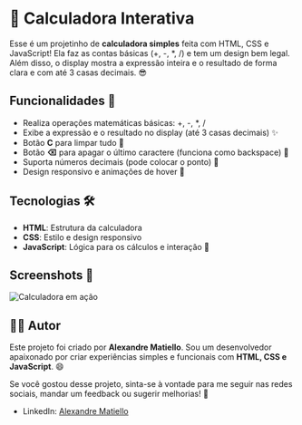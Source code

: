 # 🧮 Calculadora Interativa

Esse é um projetinho de **calculadora simples** feita com HTML, CSS e JavaScript! Ela faz as contas básicas (+, -, *, /) e tem um design bem legal. Além disso, o display mostra a expressão inteira e o resultado de forma clara e com até 3 casas decimais. 😎

## Funcionalidades 🚀

- Realiza operações matemáticas básicas: +, -, *, /
- Exibe a expressão e o resultado no display (até 3 casas decimais) ✨
- Botão **C** para limpar tudo 🔄
- Botão **⌫** para apagar o último caractere (funciona como backspace) 🧹
- Suporta números decimais (pode colocar o ponto) 🔢
- Design responsivo e animações de hover 👾

## Tecnologias 🛠️

- **HTML**: Estrutura da calculadora
- **CSS**: Estilo e design responsivo
- **JavaScript**: Lógica para os cálculos e interação 🧠

## Screenshots 📸

![Calculadora em ação](screenshot.png)

## 👨‍💻 Autor

Este projeto foi criado por **Alexandre Matiello**. Sou um desenvolvedor apaixonado por criar experiências simples e funcionais com **HTML, CSS e JavaScript**. 😄

Se você gostou desse projeto, sinta-se à vontade para me seguir nas redes sociais, mandar um feedback ou sugerir melhorias! 🚀

- LinkedIn: [Alexandre Matiello](https://www.linkedin.com/in/alexandrematiello/)